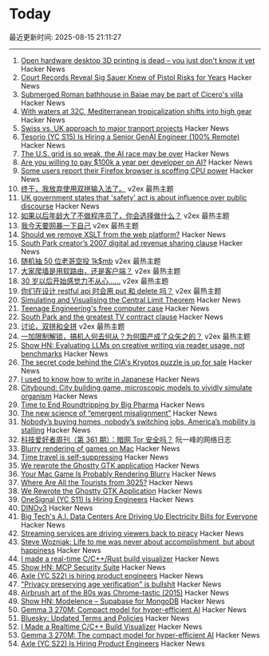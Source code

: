 # Today

最近更新时间: 2025-08-15 21:11:27

--- 
1. [Open hardware desktop 3D printing is dead – you just don't know it yet](https://www.josefprusa.com/articles/open-hardware-in-3d-printing-is-dead/) Hacker News
2. [Court Records Reveal Sig Sauer Knew of Pistol Risks for Years](https://smokinggun.org/court-records-reveal-sig-sauer-knew-of-pistol-risks-for-years/) Hacker News
3. [Submerged Roman bathhouse in Baiae may be part of Cicero's villa](https://archaeologymag.com/2025/08/submerged-roman-bathhouse-in-baiae/) Hacker News
4. [With waters at 32C, Mediterranean tropicalization shifts into high gear](https://phys.org/news/2025-08-32c-mediterranean-tropicalization-shifts-high.html) Hacker News
5. [Swiss vs. UK approach to major tranport projects](https://www.freewheeling.info/blog/swiss-hs2) Hacker News
6. [Tesorio (YC S15) Is Hiring a Senior GenAI Engineer (100% Remote)](https://www.tesorio.com/careers#job-openings) Hacker News
7. [The U.S. grid is so weak, the AI race may be over](https://fortune.com/2025/08/14/data-centers-china-grid-us-infrastructure/) Hacker News
8. [Are you willing to pay $100k a year per developer on AI?](https://www.theregister.com/2025/08/15/are_you_willing_to_pay/) Hacker News
9. [Some users report their Firefox browser is scoffing CPU power](https://www.theregister.com/2025/08/13/firefox_ai_scoffing_power/) Hacker News
10. [终于，我放弃使用双拼输入法了。](https://www.v2ex.com/t/1152575) v2ex 最热主题
11. [UK government states that 'safety' act is about influence over public discourse](https://bsky.app/profile/tupped.bsky.social/post/3lwgcmswmy222) Hacker News
12. [如果以后年龄大了不做程序员了，你会选择做什么？](https://www.v2ex.com/t/1152555) v2ex 最热主题
13. [我今天要网暴一下自己](https://www.v2ex.com/t/1152536) v2ex 最热主题
14. [Should we remove XSLT from the web platform?](https://github.com/whatwg/html/issues/11523) Hacker News
15. [South Park creator’s 2007 digital ad revenue sharing clause](https://www.readtrung.com/p/south-park-and-the-greatest-tv-contract) Hacker News
16. [随机抽 50 位老哥空投 1k$mb](https://www.v2ex.com/t/1152589) v2ex 最热主题
17. [大家爬墙是用软路由，还是客户端？](https://www.v2ex.com/t/1152540) v2ex 最热主题
18. [30 岁以后开始感觉力不从心……](https://www.v2ex.com/t/1152527) v2ex 最热主题
19. [你们在设计 restful api 时会用 put 和 delete 吗？](https://www.v2ex.com/t/1152509) v2ex 最热主题
20. [Simulating and Visualising the Central Limit Theorem](https://blog.foletta.net/post/2025-07-14-clt/) Hacker News
21. [Teenage Engineering's free computer case](https://teenage.engineering/store/computer-2) Hacker News
22. [South Park and the greatest TV contract clause](https://www.readtrung.com/p/south-park-and-the-greatest-tv-contract) Hacker News
23. [讨论，双拼和全拼](https://www.v2ex.com/t/1152517) v2ex 最热主题
24. [一加限制解锁，搞机人何去何从？为何国产成了众矢之的？](https://www.v2ex.com/t/1152508) v2ex 最热主题
25. [Show HN: Evaluating LLMs on creative writing via reader usage, not benchmarks](https://www.narrator.sh/) Hacker News
26. [The secret code behind the CIA's Kryptos puzzle is up for sale](https://news.artnet.com/art-world/cia-kryptos-sculpture-code-auction-2677451) Hacker News
27. [I used to know how to write in Japanese](https://aethermug.com/posts/i-used-to-know-how-to-write-in-japanese) Hacker News
28. [Citybound: City building game, microscopic models to vividly simulate organism](https://aeplay.org/citybound) Hacker News
29. [Time to End Roundtripping by Big Pharma](https://www.cfr.org/blog/time-end-roundtripping-big-pharma) Hacker News
30. [The new science of “emergent misalignment”](https://www.quantamagazine.org/the-ai-was-fed-sloppy-code-it-turned-into-something-evil-20250813/) Hacker News
31. [Nobody’s buying homes, nobody’s switching jobs, America’s mobility is stalling](https://www.wsj.com/economy/american-job-housing-economic-dynamism-d56ef8fc) Hacker News
32. [科技爱好者周刊（第 361 期）：暗网 Tor 安全吗？](http://www.ruanyifeng.com/blog/2025/08/weekly-issue-361.html) 阮一峰的网络日志
33. [Blurry rendering of games on Mac](https://www.colincornaby.me/2025/08/your-mac-game-is-probably-rendering-blurry/) Hacker News
34. [Time travel is self-suppressing](https://arxiv.org/abs/2508.09157) Hacker News
35. [We rewrote the Ghostty GTK application](https://mitchellh.com/writing/ghostty-gtk-rewrite) Hacker News
36. [Your Mac Game Is Probably Rendering Blurry](https://www.colincornaby.me/2025/08/your-mac-game-is-probably-rendering-blurry/) Hacker News
37. [Where Are All the Tourists from 3025?](https://arxiv.org/abs/2508.09157) Hacker News
38. [We Rewrote the Ghostty GTK Application](https://mitchellh.com/writing/ghostty-gtk-rewrite) Hacker News
39. [OneSignal (YC S11) Is Hiring Engineers](https://onesignal.com/careers) Hacker News
40. [DINOv3](https://github.com/facebookresearch/dinov3) Hacker News
41. [Big Tech's A.I. Data Centers Are Driving Up Electricity Bills for Everyone](https://www.nytimes.com/2025/08/14/business/energy-environment/ai-data-centers-electricity-costs.html) Hacker News
42. [Streaming services are driving viewers back to piracy](https://www.theguardian.com/film/2025/aug/14/cant-pay-wont-pay-impoverished-streaming-services-are-driving-viewers-back-to-piracy) Hacker News
43. [Steve Wozniak: Life to me was never about accomplishment, but about happiness](https://yro.slashdot.org/comments.pl?sid=23765914&cid=65583466) Hacker News
44. [I made a real-time C/C++/Rust build visualizer](https://danielchasehooper.com/posts/syscall-build-snooping/) Hacker News
45. [Show HN: MCP Security Suite](https://github.com/NineSunsInc/mighty-security) Hacker News
46. [Axle (YC S22) is hiring product engineers](https://www.ycombinator.com/companies/axle/jobs/8wAy0QH-product-engineer) Hacker News
47. ["Privacy preserving age verification" is bullshit](https://pluralistic.net/2025/08/14/bellovin/) Hacker News
48. [Airbrush art of the 80s was Chrome-tastic (2015)](https://www.coolandcollected.com/airbrush-art-of-the-80s-was-chrome-tastic/) Hacker News
49. [Show HN: Modelence – Supabase for MongoDB](https://github.com/modelence/modelence) Hacker News
50. [Gemma 3 270M: Compact model for hyper-efficient AI](https://developers.googleblog.com/en/introducing-gemma-3-270m/) Hacker News
51. [Bluesky: Updated Terms and Policies](https://bsky.social/about/blog/08-14-2025-updated-terms-and-policies) Hacker News
52. [I Made a Realtime C/C++ Build Visualizer](https://danielchasehooper.com/posts/syscall-build-snooping/) Hacker News
53. [Gemma 3 270M: The compact model for hyper-efficient AI](https://developers.googleblog.com/en/introducing-gemma-3-270m/) Hacker News
54. [Axle (YC S22) Is Hiring Product Engineers](https://www.ycombinator.com/companies/axle/jobs/8wAy0QH-product-engineer) Hacker News
